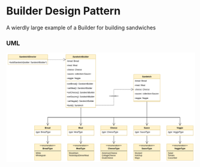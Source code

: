 # Builder Design Pattern

A wierdly large example of a Builder for building sandwiches

### UML

![UML Diagram](./UML/uml.png)

